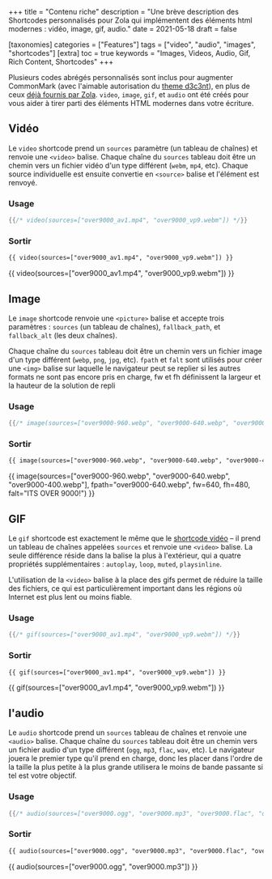 +++
title = "Contenu riche"
description = "Une brève description des Shortcodes personnalisés pour Zola qui implémentent des éléments html modernes : vidéo, image, gif, audio."
date = 2021-05-18
draft = false

[taxonomies]
categories = ["Features"]
tags = ["video", "audio", "images", "shortcodes"]
[extra]
toc = true
keywords = "Images, Videos, Audio, Gif, Rich Content, Shortcodes"
+++

Plusieurs codes abrégés personnalisés sont inclus pour augmenter CommonMark (avec l'aimable autorisation du [theme d3c3nt](https://d3c3nt.figbert.com/posts/rich-content/)), en plus de ceux [déjà fournis par Zola][built-in]. `video`, `image`, `gif`, et `audio` ont été créés pour vous aider à tirer parti des éléments HTML modernes dans votre écriture.

<!-- more -->

## Vidéo

Le `video` shortcode prend un `sources` paramètre (un tableau de chaînes) et renvoie une `<video>` balise. Chaque chaîne du `sources` tableau doit être un chemin vers un fichier vidéo d'un type différent (`webm`, `mp4`, etc). Chaque source individuelle est ensuite convertie en `<source>` balise et l'élément est renvoyé.

### Usage
```rs
{{/* video(sources=["over9000_av1.mp4", "over9000_vp9.webm"]) */}}
```
### Sortir
```html
{{ video(sources=["over9000_av1.mp4", "over9000_vp9.webm"]) }}
```
{{ video(sources=["over9000_av1.mp4", "over9000_vp9.webm"]) }}

## Image

Le `image` shortcode renvoie une `<picture>` balise et accepte trois paramètres : `sources` (un tableau de chaînes), `fallback_path`, et `fallback_alt` (les deux chaînes).

Chaque chaîne du `sources` tableau doit être un chemin vers un fichier image d'un type différent (`webp`, `png`, `jpg`, etc). `fpath` et
`falt` sont utilisés pour créer une `<img>` balise sur laquelle le navigateur peut se replier si les autres formats ne sont pas encore pris en charge, fw et fh définissent la largeur et la hauteur de la solution de repli

### Usage
```rs
{{/* image(sources=["over9000-960.webp", "over9000-640.webp", "over9000-400.webp"], fpath="over9000-640.webp", fw=640, fh=480, falt="ITS OVER 9000!") */}}
```
### Sortir
```html
{{ image(sources=["over9000-960.webp", "over9000-640.webp", "over9000-400.webp"], fpath="over9000-640.webp", fw=640, fh=480, falt="ITS OVER 9000!") }}
```
{{ image(sources=["over9000-960.webp", "over9000-640.webp", "over9000-400.webp"], fpath="over9000-640.webp", fw=640, fh=480, falt="ITS OVER 9000!") }}

## GIF

Le `gif` shortcode est exactement le même que le [shortcode vidéo][video]
– il prend un tableau de chaînes appelées `sources` et renvoie une `<video>` balise. La seule différence réside dans la balise la plus à l'extérieur, qui a quatre propriétés supplémentaires : `autoplay`, `loop`, `muted`, `playsinline`.

L'utilisation de la `<video>` balise à la place des gifs permet de réduire la taille des fichiers, ce qui est particulièrement important dans les régions où Internet est plus lent ou moins fiable.

### Usage
```rs
{{/* gif(sources=["over9000_av1.mp4", "over9000_vp9.webm"]) */}}
```
### Sortir
```html
{{ gif(sources=["over9000_av1.mp4", "over9000_vp9.webm"]) }}
```
{{ gif(sources=["over9000_av1.mp4", "over9000_vp9.webm"]) }}

## l'audio

Le `audio` shortcode prend un `sources` tableau de chaînes et renvoie une `<audio>` balise. Chaque chaîne du `sources` tableau doit être un chemin vers un fichier audio d'un type différent (`ogg`, `mp3`, `flac`, `wav`, etc). Le navigateur jouera le premier type qu'il prend en charge, donc les placer dans l'ordre de la taille la plus petite à la plus grande utilisera le moins de bande passante si tel est votre objectif.

### Usage
```rs
{{/* audio(sources=["over9000.ogg", "over9000.mp3", "over9000.flac", "over9000.wav"]) */}}
```
### Sortir
```html
{{ audio(sources=["over9000.ogg", "over9000.mp3", "over9000.flac", "over9000.wav"]) }}
```
{{ audio(sources=["over9000.ogg", "over9000.mp3"]) }}

[built-in]: https://www.getzola.org/documentation/content/shortcodes/#built-in-shortcodes
[video]: @/overview-rich-content/index.md#video
